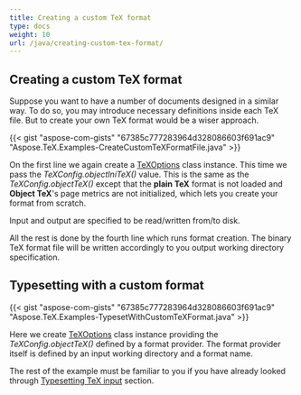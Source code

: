 ```yaml
---
title: Creating a custom TeX format
type: docs
weight: 10
url: /java/creating-custom-tex-format/
---
```

## **Creating a custom TeX format**

Suppose you want to have a number of documents designed in a similar way. To do so, you may introduce necessary definitions inside each TeX file. But to create your own TeX format would be a wiser approach.

{{< gist "aspose-com-gists" "67385c777283964d328086603f691ac9" "Aspose.TeX.Examples-CreateCustomTeXFormatFile.java" >}}

On the first line we again create a [TeXOptions](https://apireference.aspose.com/tex/java/com.aspose.tex/TeXOptions) class instance. This time we pass the *TeXConfig.objectIniTeX()* value. This is the same as the *TeXConfig.objectTeX()* except that the **plain TeX** format is not loaded and **Object TeX**'s page metrics are not initialized, which lets you create your format from scratch.

Input and output are specified to be read/written from/to disk.

All the rest is done by the fourth line which runs format creation. The binary TeX format file will be written accordingly to you output working directory specification.

## **Typesetting with a custom format**

{{< gist "aspose-com-gists" "67385c777283964d328086603f691ac9" "Aspose.TeX.Examples-TypesetWithCustomTeXFormat.java" >}}

Here we create [TeXOptions](https://apireference.aspose.com/tex/java/com.aspose.tex/TeXOptions) class instance providing the *TeXConfig.objectTeX()* defined by a format provider. The format provider itself is defined by an input working directory and a format name.

The rest of the example must be familiar to you if you have already looked through [Typesetting TeX input](/tex/java/typesetting-tex-input/) section.
